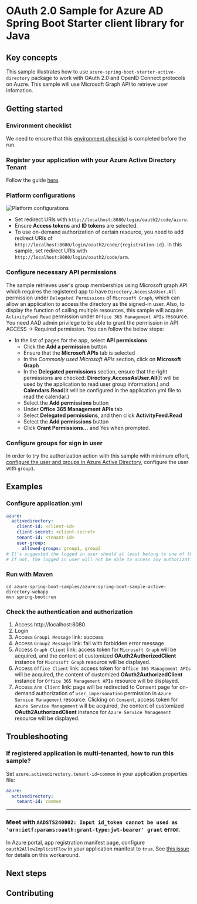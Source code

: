 # OAuth 2.0 Sample for Azure AD Spring Boot Starter client library for Java

## Key concepts
This sample illustrates how to use `azure-spring-boot-starter-active-directory` package to work with OAuth 2.0 and OpenID Connect protocols on Auzre. This sample will use Microsoft Graph API to retrieve user infomation.

## Getting started

### Environment checklist
We need to ensure that this [environment checklist][ready-to-run-checklist] is completed before the run.

### Register your application with your Azure Active Directory Tenant

Follow the guide [here](https://docs.microsoft.com/azure/active-directory/develop/quickstart-register-app).
### Platform configurations

![Platform configurations](docs/image-platform-configurations.png "Platform configurations")

- Set redirect URIs with `http://localhost:8080/login/oauth2/code/azure`.
- Ensure **Access tokens** and **ID tokens** are selected.
- To use on-demand authorization of certain resource, you need to add redirect URIs of `http://localhost:8080/login/oauth2/code/{registration-id}`. In this sample, set redirect URIs with `http://localhost:8080/login/oauth2/code/arm`.
### Configure necessary API permissions
The sample retrieves user's group memberships using Microsoft graph API which requires the registered app to have `Directory.AccessAsUser.All` permission under `Delegated Permissions` of `Microsoft Graph`, which can allow an application to access the directory as the signed-in user. Also, to display the function of calling multiple resources, this sample will acquire `ActivityFeed.Read` permission under `Office 365 Management APIs` resource. You need AAD admin privilege to be able to grant the permission in API ACCESS -> Required permission. You can follow the below steps:	

* In the list of pages for the app, select **API permissions**	
   - Click the **Add a permission** button	
   - Ensure that the **Microsoft APIs** tab is selected	
   - In the *Commonly used Microsoft APIs* section, click on **Microsoft Graph**	
   - In the **Delegated permissions** section, ensure that the right permissions are checked: **Directory.AccessAsUser.All**(It will be used by the application to read user group information.) and **Calendars.Read**(It will be configured in the application.yml file to read the calendar.)
   - Select the **Add permissions** button
   - Under **Office 365 Management APIs** tab
   - Select **Delegated permissions**, and then click **ActivityFeed.Read**
   - Select the **Add permissions** button
   - Click **Grant Permissions...** and Yes when prompted.

### Configure groups for sign in user

In order to try the authorization action with this sample with minimum effort, [configure the user and groups in Azure Active Directory](https://docs.microsoft.com/azure/active-directory/active-directory-groups-create-azure-portal), configure the user with `group1`. 


## Examples

### Configure application.yml

```yaml
azure:
  activedirectory:
    client-id: <client-id>
    client-secret: <client-secret>
    tenant-id: <tenant-id>
    user-group:
      allowed-groups: group1, group2
# It's suggested the logged in user should at least belong to one of the above groups
# If not, the logged in user will not be able to access any authorization controller rest APIs
```
### Run with Maven
```shell
cd azure-spring-boot-samples/azure-spring-boot-sample-active-directory-webapp
mvn spring-boot:run
```

### Check the authentication and authorization
	
1. Access http://localhost:8080
2. Login
3. Access `Group1 Message` link: success
4. Access `Group2 Message` link: fail with forbidden error message
5. Access `Graph Client` link: access token for `Microsoft Graph` will be acquired, and the content of customized **OAuth2AuthorizedClient** instance for `Microsoft Graph` resource will be displayed.
6. Access `Office Client` link: access token for `Office 365 Management APIs` will be acquired, the content of customized **OAuth2AuthorizedClient** instance for `Office 365 Management APIs` resource will be displayed.
7. Access `Arm Client` link: page will be redirected to Consent page for on-demand authorization of `user_impersonation` permission in `Azure Service Management` resource. Clicking on `Consent`, access token for `Azure Service Management` will be acquired, the content of customized **OAuth2AuthorizedClient** instance for `Azure Service Management` resource will be displayed.
## Troubleshooting

### If registered application is multi-tenanted, how to run this sample?
Set `azure.activedirectory.tenant-id=common` in your application.properties file:
```yaml
azure:
  activedirectory:
    tenant-id: common
```
---
### Meet with `AADSTS240002: Input id_token cannot be used as 'urn:ietf:params:oauth:grant-type:jwt-bearer' grant` error.
In Azure portal, app registration manifest page, configure `oauth2AllowImplicitFlow` in your application manifest to `true`. See [this issue](https://github.com/MicrosoftDocs/azure-docs/issues/8121#issuecomment-387090099) for details on this workaround.

## Next steps
## Contributing
<!-- LINKS -->
[ready-to-run-checklist]: https://github.com/Azure/azure-sdk-for-java/blob/master/sdk/spring/azure-spring-boot-samples/README.md#ready-to-run-checklist